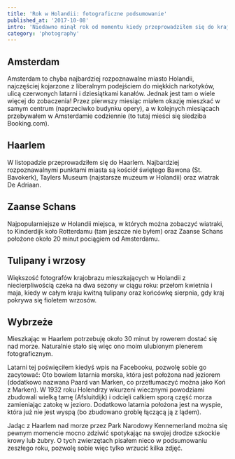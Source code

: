 ```yaml
---
title: 'Rok w Holandii: fotograficzne podsumowanie'
published_at: '2017-10-08'
intro: 'Niedawno minął rok od momentu kiedy przeprowadziłem się do kraju Rembrandta. Przeglądnąłem więc dysk w poszukiwaniu zdjęć, którymi mógłbym się z tej okazji podzielić. Zapraszam do obejrzenia kilku klasycznych holenderskich kadrów - od wiatraków, przez tulipany, po kanały Amsterdamu - a także kilku mniej oczywistych.'
category: 'photography'
---
```


## Amsterdam

Amsterdam to chyba najbardziej rozpoznawalne miasto Holandii, najczęściej kojarzone z liberalnym podejściem do miękkich narkotyków, ulicą czerwonych latarni i dziesiątkami kanałów. Jednak jest tam o wiele więcej do zobaczenia! Przez pierwszy miesiąc miałem okazję mieszkać w samym centrum (naprzeciwko budynku opery), a w kolejnych miesiącach przebywałem w Amsterdamie codziennie (to tutaj mieści się siedziba Booking.com).

<photo-lazy src="https://res.cloudinary.com/lukaszrados/image/upload/v1620583228/stories/one-year-in-the-netherlands/119_in1hll.jpg" padding-bottom="66.666"></photo-lazy>

<photo-lazy src="https://res.cloudinary.com/lukaszrados/image/upload/v1620583228/stories/one-year-in-the-netherlands/120_yg6itj.jpg" padding-bottom="66.666"></photo-lazy>

<photo-lazy src="https://res.cloudinary.com/lukaszrados/image/upload/v1620583228/stories/one-year-in-the-netherlands/121_cmmsbm.jpg" padding-bottom="66.666"></photo-lazy>

<photo-lazy src="https://res.cloudinary.com/lukaszrados/image/upload/v1620583228/stories/one-year-in-the-netherlands/122_faiyqd.jpg" padding-bottom="66.666"></photo-lazy>

<photo-lazy src="https://res.cloudinary.com/lukaszrados/image/upload/v1620583228/stories/one-year-in-the-netherlands/123_ud0my8.jpg" padding-bottom="66.666"></photo-lazy>

## Haarlem

W listopadzie przeprowadziłem się do Haarlem. Najbardziej rozpoznawalnymi punktami miasta są kościół świętego Bawona (St. Bavokerk), Taylers Museum (najstarsze muzeum w Holandii) oraz wiatrak De Adriaan.

<photo-lazy src="https://res.cloudinary.com/lukaszrados/image/upload/v1620583228/stories/one-year-in-the-netherlands/127_dgdy0v.jpg" padding-bottom="150"></photo-lazy>

<two-columns>
  <photo-lazy src="https://res.cloudinary.com/lukaszrados/image/upload/v1620583228/stories/one-year-in-the-netherlands/128_rh2chv.jpg" padding-bottom="150"></photo-lazy>

  <photo-lazy src="https://res.cloudinary.com/lukaszrados/image/upload/v1620583229/stories/one-year-in-the-netherlands/129_lw8bqy.jpg" padding-bottom="150"></photo-lazy>
</two-columns>

## Zaanse Schans

Najpopularniejsze w Holandii miejsca, w których można zobaczyć wiatraki, to Kinderdijk koło Rotterdamu (tam jeszcze nie byłem) oraz Zaanse Schans położone około 20 minut pociągiem od Amsterdamu.

<photo-lazy src="https://res.cloudinary.com/lukaszrados/image/upload/v1620583229/stories/one-year-in-the-netherlands/132_r578th.jpg" padding-bottom="66.666"></photo-lazy>

<photo-lazy src="https://res.cloudinary.com/lukaszrados/image/upload/v1620583229/stories/one-year-in-the-netherlands/133_h6iy8t.jpg" padding-bottom="66.666"></photo-lazy>

<photo-lazy src="https://res.cloudinary.com/lukaszrados/image/upload/v1620583230/stories/one-year-in-the-netherlands/134_d6tedm.jpg" padding-bottom="66.666"></photo-lazy>

<photo-lazy src="https://res.cloudinary.com/lukaszrados/image/upload/v1620583229/stories/one-year-in-the-netherlands/135_wcfkve.jpg" padding-bottom="66.666"></photo-lazy>

<photo-lazy src="https://res.cloudinary.com/lukaszrados/image/upload/v1620583229/stories/one-year-in-the-netherlands/136_f1v3be.jpg" padding-bottom="66.666"></photo-lazy>

<photo-lazy src="https://res.cloudinary.com/lukaszrados/image/upload/v1620583229/stories/one-year-in-the-netherlands/137_omyepv.jpg" padding-bottom="66.666"></photo-lazy>

## Tulipany i wrzosy

Większość fotografów krajobrazu mieszkających w Holandii z niecierpliwością czeka na dwa sezony w ciągu roku: przełom kwietnia i maja, kiedy w całym kraju kwitną tulipany oraz końcówkę sierpnia, gdy kraj pokrywa się fioletem wrzosów.

<photo-lazy src="https://res.cloudinary.com/lukaszrados/image/upload/v1620583230/stories/one-year-in-the-netherlands/140_izotjw.jpg" padding-bottom="66.666"></photo-lazy>

<photo-lazy src="https://res.cloudinary.com/lukaszrados/image/upload/v1620583230/stories/one-year-in-the-netherlands/141_s6qbsn.jpg" padding-bottom="66.666"></photo-lazy>

<photo-lazy src="https://res.cloudinary.com/lukaszrados/image/upload/v1620583231/stories/one-year-in-the-netherlands/142_ohohuq.jpg" padding-bottom="66.666"></photo-lazy>

<photo-lazy src="https://res.cloudinary.com/lukaszrados/image/upload/v1620583230/stories/one-year-in-the-netherlands/143_zkcb0f.jpg" padding-bottom="66.666"></photo-lazy>

<photo-lazy src="https://res.cloudinary.com/lukaszrados/image/upload/v1620583230/stories/one-year-in-the-netherlands/144_lxnfjf.jpg" padding-bottom="66.666"></photo-lazy>

<photo-lazy src="https://res.cloudinary.com/lukaszrados/image/upload/v1620583230/stories/one-year-in-the-netherlands/145_ntpbep.jpg" padding-bottom="66.666"></photo-lazy>

<photo-lazy src="https://res.cloudinary.com/lukaszrados/image/upload/v1620583233/stories/one-year-in-the-netherlands/171_b015mj.jpg" padding-bottom="150"></photo-lazy>

## Wybrzeże

Mieszkając w Haarlem potrzebuję około 30 minut by rowerem dostać się nad morze. Naturalnie stało się więc ono moim ulubionym plenerem fotograficznym.

<photo-lazy src="https://res.cloudinary.com/lukaszrados/image/upload/v1620583231/stories/one-year-in-the-netherlands/149_tkf2ap.jpg" padding-bottom="66.666"></photo-lazy>

<two-columns>
  <photo-lazy src="https://res.cloudinary.com/lukaszrados/image/upload/v1620583231/stories/one-year-in-the-netherlands/151_cpwcrr.jpg" padding-bottom="150"></photo-lazy>

  <photo-lazy src="https://res.cloudinary.com/lukaszrados/image/upload/v1620583231/stories/one-year-in-the-netherlands/152_zuj5la.jpg" padding-bottom="150"></photo-lazy>
</two-columns>

<photo-lazy src="https://res.cloudinary.com/lukaszrados/image/upload/v1620583231/stories/one-year-in-the-netherlands/153_figm4t.jpg" padding-bottom="66.666"></photo-lazy>

<photo-lazy src="https://res.cloudinary.com/lukaszrados/image/upload/v1620583232/stories/one-year-in-the-netherlands/154_gieqgt.jpg" padding-bottom="66.666"></photo-lazy>

<photo-lazy src="https://res.cloudinary.com/lukaszrados/image/upload/v1620583231/stories/one-year-in-the-netherlands/155_nuacyd.jpg" padding-bottom="66.666"></photo-lazy>

<photo-lazy src="https://res.cloudinary.com/lukaszrados/image/upload/v1620583232/stories/one-year-in-the-netherlands/156_pokc8h.jpg" padding-bottom="66.666"></photo-lazy>

<photo-lazy src="https://res.cloudinary.com/lukaszrados/image/upload/v1620583232/stories/one-year-in-the-netherlands/157_fart6q.jpg" padding-bottom="66.666"></photo-lazy>

<photo-lazy src="https://res.cloudinary.com/lukaszrados/image/upload/v1620583232/stories/one-year-in-the-netherlands/158_gmno2m.jpg" padding-bottom="66.666"></photo-lazy>

Latarni tej poświęciłem kiedyś wpis na Facebooku, pozwolę sobie go zacytować: Oto bowiem latarnia morska, która jest położona nad jeziorem (dodatkowo nazwana Paard van Marken, co przetłumaczyć można jako Koń z Marken). W 1932 roku Holendrzy wkurzeni wiecznymi powodziami zbudowali wielką tamę (Afsluitdijk) i odcięli całkiem sporą część morza zamieniając zatokę w jezioro. Dodatkowo latarnia położona jest na wyspie, która już nie jest wyspą (bo zbudowano groblę łączącą ją z lądem).

<photo-lazy src="https://res.cloudinary.com/lukaszrados/image/upload/v1620583232/stories/one-year-in-the-netherlands/160_im8wxl.jpg" padding-bottom="66.666"></photo-lazy>

<photo-lazy src="https://res.cloudinary.com/lukaszrados/image/upload/v1620583232/stories/one-year-in-the-netherlands/161_ncgje3.jpg" padding-bottom="66.666"></photo-lazy>

Jadąc z Haarlem nad morze przez Park Narodowy Kennemerland można się pewnym momencie mocno zdziwić spotykając na swojej drodze szkockie krowy lub żubry. O tych zwierzętach pisałem nieco w podsumowaniu zeszłego roku, pozwolę sobie więc tylko wrzucić kilka zdjęć.

<two-columns>
  <photo-lazy src="https://res.cloudinary.com/lukaszrados/image/upload/v1620583232/stories/one-year-in-the-netherlands/163_ovmdl3.jpg" padding-bottom="66.666"></photo-lazy>

  <photo-lazy src="https://res.cloudinary.com/lukaszrados/image/upload/v1620583233/stories/one-year-in-the-netherlands/164_eh0mft.jpg" padding-bottom="66.666"></photo-lazy>
</two-columns>

<photo-lazy src="https://res.cloudinary.com/lukaszrados/image/upload/v1620583232/stories/one-year-in-the-netherlands/166_leyz5w.jpg" padding-bottom="66.666"></photo-lazy>
